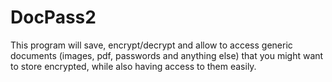 # DocPass2

This program will save, encrypt/decrypt and allow to access
generic documents (images, pdf, passwords and anything else)
that you might want to store encrypted, while also
having access to them easily.
